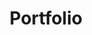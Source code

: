 ---
title: Portfolio
excerpt: SunConnector' Project
layout: collection
permalink: /portfolio/
collection: portfolio
author_profile: true
header:
    overlay_filter: linear-gradient( to left, #7D5E5D, #FFFFFF )
entries_layout: grid
classes: wide
---